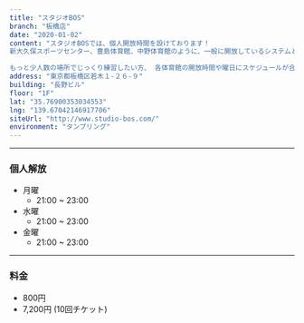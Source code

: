 ```yaml
---
title: "スタジオBOS"
branch: "板橋店"
date: "2020-01-02"
content: "スタジオBOSでは、個人開放時間を設けております！
新大久保スポーツセンター、豊島体育館、中野体育館のように、一般に開放しているシステムと同じです。

もっと少人数の場所でじっくり練習したい方、 各体育館の開放時間や曜日にスケジュールが合わない方、 タンブリングバーンで練習してみたい方など是非ご利用下さい。"
address: "東京都板橋区若木１-２６-９"
building: "長野ビル"
floor: "1F"
lat: "35.76900353034553"
lng: "139.67042146917706"
siteUrl: "http://www.studio-bos.com/"
environment: "タンブリング"
---
```


---
### 個人解放
- 月曜 
    - 21:00 ~ 23:00
- 水曜 
    - 21:00 ~ 23:00
- 金曜 
    - 21:00 ~ 23:00

---
### 料金
- 800円
- 7,200円 (10回チケット)